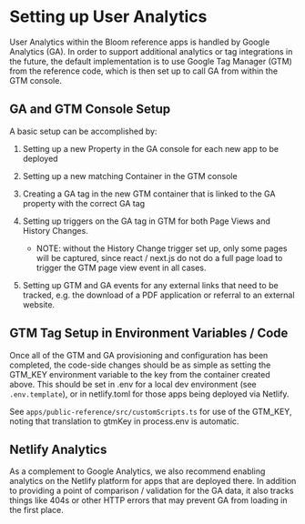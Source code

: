 # Setting up User Analytics

User Analytics within the Bloom reference apps is handled by Google Analytics (GA). In order to support additional analytics or tag integrations in the future, the default implementation is to use Google Tag Manager (GTM) from the reference code, which is then set up to call GA from within the GTM console.

## GA and GTM Console Setup

A basic setup can be accomplished by:

1. Setting up a new Property in the GA console for each new app to be deployed

2. Setting up a new matching Container in the GTM console

3. Creating a GA tag in the new GTM container that is linked to the GA property with the correct GA tag

4. Setting up triggers on the GA tag in GTM for both Page Views and History Changes.
    * NOTE: without the History Change trigger set up, only some pages will be captured, since react / next.js do not do a full page load to trigger the GTM page view event in all cases.

5. Setting up GTM and GA events for any external links that need to be tracked, e.g. the download of a PDF application or referral to an external website.

## GTM Tag Setup in Environment Variables / Code 

Once all of the GTM and GA provisioning and configuration has been completed, the code-side changes should be as simple as setting the GTM_KEY environment variable to the key from the container created above. This should be set in .env for a local dev environment (see `.env.template`), or in netlify.toml for those apps being deployed via Netlify.

See `apps/public-reference/src/customScripts.ts` for use of the GTM_KEY, noting that translation to gtmKey in process.env is automatic.

## Netlify Analytics

As a complement to Google Analytics, we also recommend enabling analytics on the Netlify platform for apps that are deployed there. In addition to providing a point of comparison / validation for the GA data, it also tracks things like 404s or other HTTP errors that may prevent GA from loading in the first place.
